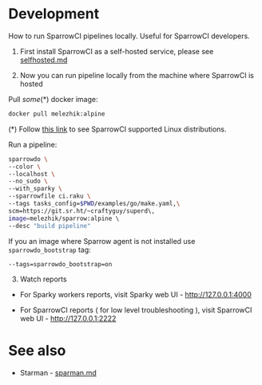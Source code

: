 # Development

How to run SparrowCI pipelines locally. Useful for SparrowCI developers.

1. First install SparrowCI as a self-hosted service, please see [selfhosted.md](docs/selfhosted.md)

2. Now you can run pipeline locally from the machine where SparrowCI is hosted

Pull _some_(*) docker image:

```bash
docker pull melezhik:alpine
```

(\*) Follow [this link](https://github.com/melezhik/sparrowdo/blob/master/resources/bootstrap.sh) 
to see SparrowCI supported Linux distributions. 

Run a pipeline:

```bash
sparrowdo \
--color \
--localhost \
--no_sudo \
--with_sparky \
--sparrowfile ci.raku \
--tags tasks_config=$PWD/examples/go/make.yaml,\
scm=https://git.sr.ht/~craftyguy/superd\,
image=melezhik/sparrow:alpine \ 
--desc "build pipeline"
```

If you an image where Sparrow agent is not installed use `sparrowdo_bootstrap` tag:

```
--tags=sparrowdo_bootstrap=on
```

3. Watch reports

*  For Sparky workers reports, visit Sparky web UI - http://127.0.0.1:4000

* For SparrowCI reports ( for low level troubleshooting ), visit SparrowCI web UI - http://127.0.0.1:2222

# See also

* Starman - [sparman.md](docs/sparman.md)
